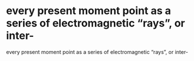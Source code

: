 # every present moment point as a series of electromagnetic “rays”, or inter-

every present moment point as a series of electromagnetic “rays”, or inter-